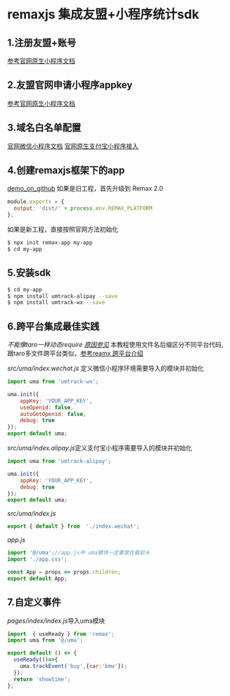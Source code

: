 # remaxjs 集成友盟+小程序统计sdk

## 1.注册友盟+账号

[参考官网原生小程序文档](https://developer.umeng.com/docs/147615/detail/147619)

## 2.友盟官网申请小程序appkey

[参考官网原生小程序文档](https://developer.umeng.com/docs/147615/detail/147619)

## 3.域名白名单配置

 [官网微信小程序文档](https://developer.umeng.com/docs/147615/detail/147619) 
 [官网原生支付宝小程序接入](https://developer.umeng.com/docs/147615/detail/147727)
 
## 4.创建remaxjs框架下的app
  [demo_on_github](https://github.com/umeng/mp-demos/tree/master/remaxjs)
如果是旧工程，首先升级到 Remax 2.0

```js
module.exports = {
  output: 'dist/' + process.env.REMAX_PLATFORM
};
```

如果是新工程，直接按照官网方法初始化
```bash
$ npx init remax-app my-app
$ cd my-app
```
 
## 5.安装sdk

```bash
$ cd my-app
$ npm install umtrack-alipay --save
$ npm install umtrack-wx --save
```
## 6.跨平台集成最佳实践

*不能像taro一样动态require [原因参见](https://zhuanlan.zhihu.com/p/52990313)*
本教程使用文件名后缀区分不同平台代码,跟taro多文件跨平台类似，[参考reamx 跨平台介绍](https://remaxjs.org/one/intro)

*src/uma/index.wechat.js* 定义微信小程序环境需要导入的模块并初始化
```js
import uma from 'umtrack-wx';

uma.init({
    appKey: 'YOUR_APP_KEY',
    useOpenid: false,
    autoGetOpenid: false,
    debug: true
});
export default uma;
```
*src/uma/index.alipay.js*定义支付宝小程序需要导入的模块并初始化
```js
import uma from 'umtrack-alipay';

uma.init({
    appKey: 'YOUR_APP_KEY',
    debug: true
});
export default uma;
```
*src/uma/index.js*
```js
export { default } from  './index.wechat';

```
*app.js*

```js
import '@/uma';//app.js中 uma模块一定要放在最前头
import './app.css';

const App = props => props.children;
export default App;

```
## 7.自定义事件

*pages/index/index.js*导入uma模块

```js
import  { useReady } from 'remax';
import uma from '@/uma';

export default () => {
  useReady(()=>{
    uma.trackEvent('buy',{car:'bmw'});
  });
  return 'showtime';
};
```
